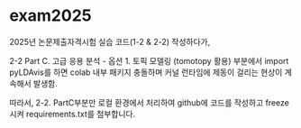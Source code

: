 # exam2025

2025년 논문제출자격시험 실습 코드(1-2 & 2-2) 작성하다가,

2-2 Part C. 고급 응용 분석 - 옵션 1. 토픽 모델링 (tomotopy 활용) 부분에서 import pyLDAvis를 하면 colab 내부 패키지 충돌하며 커널 런타임에 제동이 걸리는 현상이 계속해서 발생함.

따라서, 2-2. PartC부분만 로컬 환경에서 처리하여 github에 코드를 작성하고 freeze시켜 requirements.txt를 첨부합니다.
